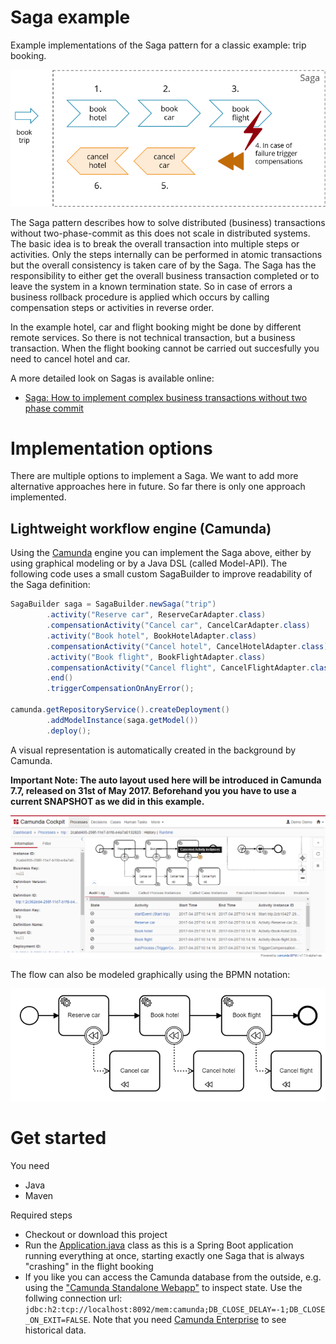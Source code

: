 # Saga example

Example implementations of the Saga pattern for a classic example: trip booking.

![Saga example](docs/example-use-case.png)

The Saga pattern describes how to solve distributed (business) transactions without two-phase-commit as this does not scale in distributed systems. The basic idea is to break the overall transaction into multiple steps or activities. Only the steps internally can be performed in atomic transactions but the overall consistency is taken care of by the Saga. The Saga has the responsibility to either get the overall business transaction completed or to leave the system in a known termination state. So in case of errors a business rollback procedure is applied which occurs by calling compensation steps or activities in reverse order.

In the example hotel, car and flight booking might be done by different remote services. So there is not technical transaction, but a business transaction. When the flight booking cannot be carried out succesfully you need to cancel hotel and car. 

A more detailed look on Sagas is available online:

* [Saga: How to implement complex business transactions without two phase commit](
https://blog.bernd-ruecker.com/saga-how-to-implement-complex-business-transactions-without-two-phase-commit-e00aa41a1b1b)

# Implementation options

There are multiple options to implement a Saga. We want to add more alternative approaches here in future. So far there is only one approach implemented.

## Lightweight workflow engine (Camunda)

Using the [Camunda](https://camunda.org/) engine you can implement the Saga above, either by using graphical modeling or by a Java DSL (called Model-API). The following code uses a small custom SagaBuilder to improve readability of the Saga definition:

```java
SagaBuilder saga = SagaBuilder.newSaga("trip")
        .activity("Reserve car", ReserveCarAdapter.class) 
        .compensationActivity("Cancel car", CancelCarAdapter.class) 
        .activity("Book hotel", BookHotelAdapter.class) 
        .compensationActivity("Cancel hotel", CancelHotelAdapter.class) 
        .activity("Book flight", BookFlightAdapter.class) 
        .compensationActivity("Cancel flight", CancelFlightAdapter.class) 
        .end()
        .triggerCompensationOnAnyError();

camunda.getRepositoryService().createDeployment() 
        .addModelInstance(saga.getModel()) 
        .deploy();
```
A visual representation is automatically created in the background by Camunda. 

**Important Note: The auto layout used here will be introduced in Camunda 7.7, released on 31st of May 2017. Beforehand you you have to use a current SNAPSHOT as we did in this example.**

![Cockpit Screenshot](docs/screenshot.png)

The flow can also be modeled graphically using the BPMN notation:

![Compensation in BPMN](docs/example-bpmn.png)


# Get started

You need

* Java
* Maven

Required steps

* Checkout or download this project
* Run the [Application.java](src/main/java/io/flowing/trip/Application.java) class as this is a Spring Boot application running everything at once, starting exactly one Saga that is always "crashing" in the flight booking
* If you like you can access the Camunda database from the outside, e.g. using the ["Camunda Standalone Webapp"](https://camunda.org/download/) to inspect state. Use the follwing connection url: ```jdbc:h2:tcp://localhost:8092/mem:camunda;DB_CLOSE_DELAY=-1;DB_CLOSE_ON_EXIT=FALSE```. Note that you need [Camunda Enterprise](https://camunda.com/trial/) to see historical data.


